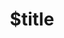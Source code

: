 ---
title: $title
second_title: Aspose.Imaging für .NET-API-Referenz
description: $description
type: docs
weight: $weight
url: /de/net/$ref/
---